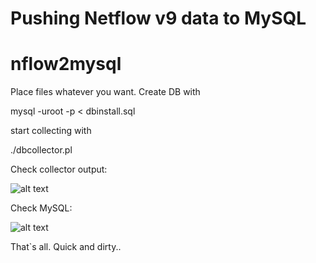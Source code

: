 Pushing Netflow v9 data to MySQL
=======
# nflow2mysql

Place files whatever you want. Create DB with

mysql -uroot -p < dbinstall.sql

start collecting with

./dbcollector.pl

Check collector output:

![alt text](https://github.com/openbsod/nflow2mysql/blob/master/images/portlistener.png)

Check MySQL:

![alt text](https://github.com/openbsod/nflow2mysql/blob/master/images/raw_flow.png)

That`s all. Quick and dirty.. 

